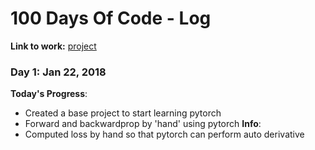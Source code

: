# 100 Days Of Code - Log

**Link to work:**
[project](https://github.com/vturrisi/pytorch-journey)

### Day 1: Jan 22, 2018

**Today's Progress**:
- Created a base project to start learning pytorch
- Forward and backwardprop by 'hand' using pytorch
**Info**:
- Computed loss by hand so that pytorch can perform auto derivative
